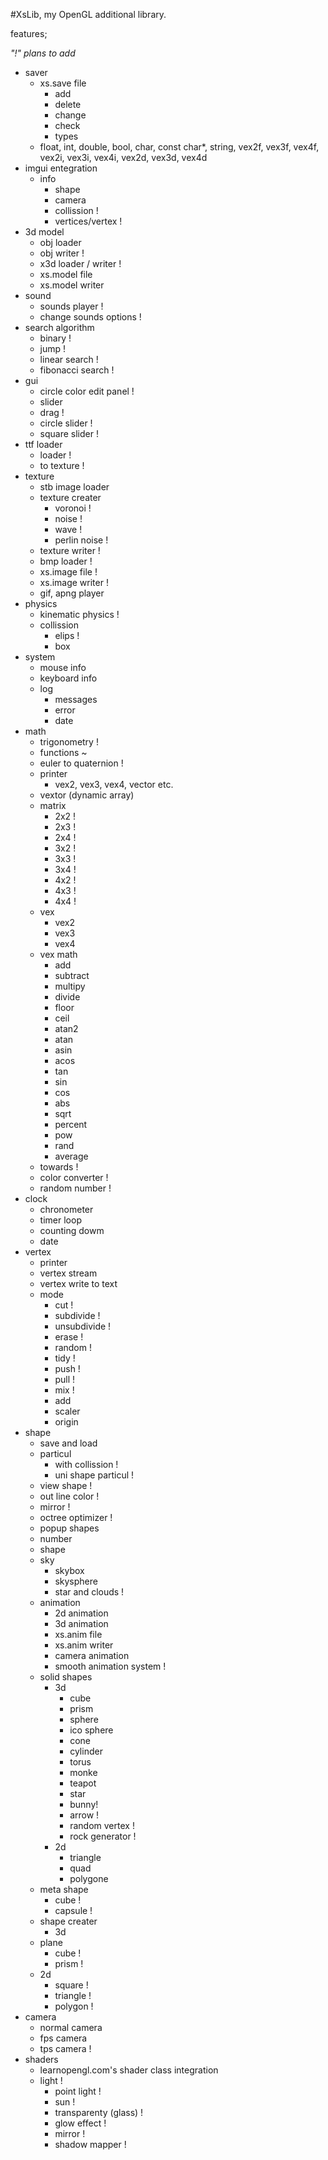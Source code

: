 #XsLib, my OpenGL additional library.

features;

*"!" plans to add*

* saver
	* xs.save file
		* add
		* delete
		* change
		* check
		* types
	* float, int, double, bool, char, const char*, string, vex2f, vex3f, vex4f, vex2i, vex3i, vex4i, vex2d, vex3d, vex4d
* imgui entegration
	* info
		* shape
		* camera
		* collission !
		* vertices/vertex ! 
* 3d model
	* obj loader
	* obj writer !
	* x3d loader / writer !
	* xs.model file
	* xs.model writer
* sound
	* sounds player !
	* change sounds options !
* search algorithm
	* binary !
	* jump !
	* linear search !
	* fibonacci search !
* gui
	* circle color edit panel !
	* slider
	* drag !
	* circle slider !
	* square slider !
* ttf loader
	* loader !
	* to texture !
* texture
	* stb image loader
	* texture creater
		* voronoi !
		* noise !
		* wave !
		* perlin noise !
	* texture writer !
	* bmp loader !
	* xs.image file !
	* xs.image writer !
	* gif, apng player
* physics
	* kinematic physics !
	* collission
		* elips !
		* box
* system
	* mouse info
	* keyboard info
	* log
		* messages
		* error
		* date
* math
	* trigonometry !
	* functions ~
	* euler to quaternion !
	* printer
		* vex2, vex3, vex4, vector etc.
	* vextor (dynamic array)
	* matrix
		* 2x2 !
		* 2x3 !
		* 2x4 !
		* 3x2 !
		* 3x3 !
		* 3x4 !
		* 4x2 !
		* 4x3 !
		* 4x4 !
	* vex
		* vex2
		* vex3
		* vex4
	* vex math
		* add
		* subtract
		* multipy
		* divide
		* floor
		* ceil
		* atan2
		* atan
		* asin
		* acos
		* tan
		* sin
		* cos
		* abs
		* sqrt
		* percent
		* pow
		* rand
		* average
	* towards !
	* color converter !
	* random number !
* clock
	* chronometer
	* timer loop
	* counting dowm
	* date
* vertex
	* printer
	* vertex stream
	* vertex write to text
	* mode
		* cut !
		* subdivide !
		* unsubdivide !
		* erase !
		* random !
		* tidy !
		* push !
		* pull !
		* mix !
		* add
		* scaler
		* origin
* shape
  	* save and load
	* particul
		* with collission !
		* uni shape particul !
	* view shape !
	* out line color !
	* mirror !
	* octree optimizer !
	* popup shapes
	* number
	* shape
	* sky
		* skybox
		* skysphere
		* star and clouds !
	* animation 
		* 2d animation
		* 3d animation
		* xs.anim file
		* xs.anim writer
		* camera animation
		* smooth animation system !
	* solid shapes
		* 3d
			* cube
			* prism
			* sphere
			* ico sphere
			* cone
			* cylinder
			* torus
			* monke
			* teapot
			* star
			* bunny!
			* arrow !
			* random vertex !
			* rock generator !
		* 2d
			* triangle
			* quad
			* polygone
	* meta shape
		* cube !
		* capsule !
	* shape creater
		* 3d
	* plane
		* cube !
		* prism !
	* 2d
		* square !
		* triangle !
		* polygon !
* camera
	* normal camera
	* fps camera
	* tps camera !
* shaders
	* learnopengl.com's shader class integration
  * light !
	* point light !
	* sun !
	* transparenty (glass) !
	* glow effect !
	* mirror !
	* shadow mapper !
